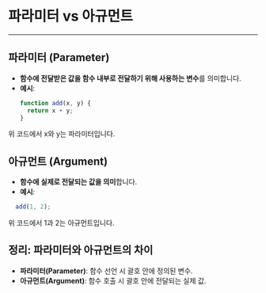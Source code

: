 # 파라미터 vs 아규먼트

---

## 파라미터 (Parameter)
- **함수에 전달받은 값을 함수 내부로 전달하기 위해 사용하는 변수**를 의미합니다.
- **예시**:
  ```javascript
  function add(x, y) {
    return x + y;
  }
  ```
위 코드에서 x와 y는 파라미터입니다.

## 아규먼트 (Argument)
- **함수에 실제로 전달되는 값을 의미**합니다.
- **예시**:
```javascript
  add(1, 2);
```      
위 코드에서 1과 2는 아규먼트입니다.

## 정리: 파라미터와 아규먼트의 차이
- **파라미터(Parameter)**: 함수 선언 시 괄호 안에 정의된 변수.
- **아규먼트(Argument)**: 함수 호출 시 괄호 안에 전달되는 실제 값.